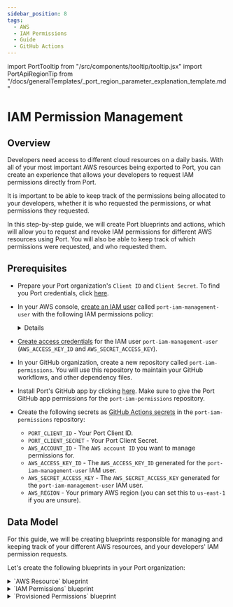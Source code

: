 ```yaml
---
sidebar_position: 8
tags:
  - AWS
  - IAM Permissions
  - Guide
  - GitHub Actions
---
```


import PortTooltip from "/src/components/tooltip/tooltip.jsx"
import PortApiRegionTip from "/docs/generalTemplates/_port_region_parameter_explanation_template.md"

# IAM Permission Management

## Overview

Developers need access to different cloud resources on a daily basis. With all of your most important AWS resources being exported to Port, you can create an experience that allows your developers to request IAM permissions directly from Port.

It is important to be able to keep track of the permissions being allocated to your developers, whether it is who requested the permissions, or what permissions they requested.

In this step-by-step guide, we will create Port blueprints and actions, which will allow you to request and revoke IAM permissions for different AWS resources using Port. You will also be able to keep track of which permissions were requested, and who requested them.

## Prerequisites
- Prepare your Port organization's `Client ID` and `Client Secret`. To find you Port credentials, click [here](/docs/build-your-software-catalog/custom-integration/api/api.md#find-your-port-credentials).
- In your AWS console, [create an IAM user](https://docs.aws.amazon.com/IAM/latest/UserGuide/id_users_create.html) called `port-iam-management-user` with the following IAM permissions policy:
    <details>

        <summary>IAM policy json </summary>

        ```json showLineNumbers
        {
            "Version": "2012-10-17",
            "Statement": [
                {
                    "Effect": "Allow",
                    "Action": [
                        "iam:CreateRole",
                        "iam:UpdateRole",
                        "iam:DeleteRole",
                        "iam:CreatePolicy",
                        "iam:DeletePolicy",
                        "iam:AttachRolePolicy",
                        "iam:DetachRolePolicy"
                    ],
                    "Resource": "*"
                }
            ]
        }
        ```
    </details>
- [Create access credentials](https://docs.aws.amazon.com/IAM/latest/UserGuide/id_credentials_access-keys.html) for the IAM user `port-iam-management-user` (`AWS_ACCESS_KEY_ID` and `AWS_SECRET_ACCESS_KEY`).

- In your GitHub organization, create a new repository called `port-iam-permissions`. You will use this repository to maintain your GitHub workflows, and other dependency files.

- Install Port's GitHub app by clicking [here](https://github.com/apps/getport-io/installations/new). Make sure to give the Port GitHub app permissions for the `port-iam-permissions` repository.

- Create the following secrets as [GitHub Actions secrets](https://docs.github.com/en/actions/security-guides/using-secrets-in-github-actions) in the `port-iam-permissions` repository:
    - `PORT_CLIENT_ID` - Your Port Client ID.
    - `PORT_CLIENT_SECRET` - Your Port Client Secret.
    - `AWS_ACCOUNT_ID` - The `AWS account ID` you want to manage permissions for.
    - `AWS_ACCESS_KEY_ID` - The `AWS_ACCESS_KEY_ID` generated for the `port-iam-management-user` IAM user.
    - `AWS_SECRET_ACCESS_KEY` - The `AWS_SECRET_ACCESS_KEY` generated for the `port-iam-management-user` IAM user.
    - `AWS_REGION` - Your primary AWS region (you can set this to `us-east-1` if you are unsure).

## Data Model
For this guide, we will be creating <PortTooltip id="blueprint">blueprints</PortTooltip> responsible for managing and keeping track of your different AWS resources, and your developers' IAM permission requests.

Let's create the following blueprints in your Port organization:

<details>
    <summary>`AWS Resource` blueprint</summary>

    The entities of this blueprint will represent different AWS resources we want to manage IAM permissions for (S3 buckets, EC2 instances, etc.).
    
    ```json showLineNumbers
    {
        "identifier": "aws_resource",
        "title": "AWS Resource",
        "icon": "AWS",
        "schema": {
            "properties": {
                "tags": {
                    "items": {
                        "type": "object"
                    },
                    "title": "Tags",
                    "type": "array",
                    "icon": "DefaultProperty"
                },
                "resource_type": {
                    "icon": "DefaultProperty",
                    "title": "Resource Type",
                    "type": "string",
                    "enum": [
                        "S3",
                        "EC2"
                    ],
                    "enumColors": {
                        "S3": "blue",
                        "EC2": "green"
                    }
                }
            },
            "required": ["resource_type"]
        },
        "mirrorProperties": {},
        "calculationProperties": {},
        "aggregationProperties": {},
        "relations": {}
    }
    ```
</details>

<details>
    <summary>`IAM Permissions` blueprint</summary>

    The entities of this blueprint will represent different AWS IAM permissions that can be associated to an IAM Policy (`s3:DeleteBucket`, `s3:PutObject`, `ec2:StopInstances`, `ec2:TerminateInstances`, etc.).

    ```json showLineNumbers
    {
        "identifier": "iam_permissions",
        "title": "IAM Permissions",
        "icon": "Lock",
        "schema": {
            "properties": {
                "resource_type": {
                    "icon": "AWS",
                    "title": "Resource Type",
                    "type": "string",
                    "enum": [
                        "S3",
                        "EC2"
                    ],
                    "enumColors": {
                        "S3": "blue",
                        "EC2": "green"
                    }
                }
            },
            "required": ["resource_type"]
        },
        "mirrorProperties": {},
        "calculationProperties": {},
        "aggregationProperties": {},
        "relations": {}
    }
    ```
</details>


<details>
    <summary>`Provisioned Permissions` blueprint</summary>

    The entities of this blueprint will represent the permissions which were created and managed using Port.

    ```json showLineNumbers
    {
        "identifier": "provisioned_permissions",
        "description": "This blueprint represents a set of provisioned permissions for some AWS resource",
        "title": "Provisioned Permissions",
        "icon": "Lock",
        "schema": {
            "properties": {
                "requester": {
                    "title": "Requester",
                    "type": "string",
                    "format": "user",
                    "icon": "DefaultProperty"
                },
                "iam_policy": {
                    "title": "IAM Policy",
                    "type": "object",
                    "icon": "Lock",
                    "description": "The IAM policy given for this temporary permission"
                },
                "sign_in_url": {
                    "icon": "DefaultProperty",
                    "title": "Sign-in URL",
                    "type": "string",
                    "description": "The sign-in URL for this temporary permission",
                    "format": "url"
                },
                "policy_arn": {
                    "title": "Policy ARN",
                    "type": "string",
                    "icon": "DefaultProperty"
                },
                "role_arn": {
                    "title": "Role ARN",
                    "type": "string",
                    "icon": "DefaultProperty"
                },
                "expiry_time": {
                  "title": "Expiry Time",
                  "icon": "DefaultProperty",
                  "description": "When the provisioned permission will expire",
                  "type": "string",
                  "format": "timer"
                }
            },
            "required": []
        },
        "mirrorProperties": {},
        "calculationProperties": {},
        "aggregationProperties": {},
        "relations": {
            "permissions": {
                "title": "Permissions",
                "target": "iam_permissions",
                "required": false,
                "many": true
            },
            "aws_resource": {
                "title": "AWS Resource",
                "target": "aws_resource",
                "required": false,
                "many": false
            }
        }
    }
    ```
    </details>

:::tip AWS resource types
For this guide's simplicity, the blueprints above have pre-defined options for resource types, which are `EC2` and `S3`. 

The blueprints can be modified to support for any type of AWS resource by adding extra options to the `resource_type` properties, both in the `AWS Resource` and the `IAM Permissions` blueprints.
:::

<p align="center">
<img src='/img/build-your-software-catalog/sync-data-to-catalog/cloud-providers/aws/iam-permissions-data-model.png' width='75%' border='1px' />
</p>

## Actions
We want to be able to provision and revoke permissions for AWS resources from Port. To do so, we will need to create some <PortTooltip id="action">actions</PortTooltip> in our Port organization, and set up some action backends.

### Actions backend - GitHub Workflows
As mentioned in the [prerequisites](#prerequisites), in this guide we will be using [GitHub actions](https://docs.github.com/en/actions) as a backend for our Port actions. To do this, we will create 2 GitHub workflow files, and 2 JSON files which will be used as templates for developer IAM permissions. 

The files mentioned above should be created in the `port-iam-permissions` repository you set up in the prerequisites section.

In the workflow files, we will be using the [AWS CLI](https://aws.amazon.com/cli/) to interact with AWS, in order to create and delete the relevant resources when managing the IAM permissions using Port.

Create the following files your `port-iam-permissions` repository, in the correct path as it appears in the filename:

<details>
    <summary>`Create permissions for AWS resource` GitHub workflow</summary>

This workflow is responsible for creating new IAM permissions for an AWS resource.

```yaml showLineNumbers title=".github/workflows/create-iam-permissions.yaml"
name: Create permissions for AWS resource
on:
  workflow_dispatch:
    inputs:
      properties:
        type: string
        required: true
        description: The form inputs
      port_context:
        type: string
        required: true
        description: The Port context for triggering this action                  

jobs:
  create-iam-permissions:
    name: Create IAM permissions
    runs-on: ubuntu-latest
    env:
      POLICY_NAME: Permission-${{github.run_id}}
    steps:
      - uses: actions/checkout@v4
        with:
          persist-credentials: true
      - name: Configure AWS Credentials
        uses: aws-actions/configure-aws-credentials@v4
        with:
          aws-access-key-id: ${{ secrets.AWS_ACCESS_KEY_ID }}
          aws-secret-access-key: ${{ secrets.AWS_SECRET_ACCESS_KEY }}
          aws-region: ${{ secrets.AWS_REGION }}
      - name: Create JSON for permissions
        id: create-jsons
        run: |
          permissions=$(echo '${{ inputs.properties }}' | jq -c -r '[.permissions[].identifier]')
          echo "PERMISSIONS_ARRAY=${permissions}" >> $GITHUB_OUTPUT
          jq -r --argjson permissions "${permissions}" --arg resource "${{fromJson(inputs.port_context).entity.identifier}}/*" '.Statement[0].Action=$permissions | .Statement[0].Resource=$resource' .github/templates/iamPolicyDocument.json > temp_policy_document.json
          jq -r --arg aws_acc_id "${{ secrets.AWS_ACCOUNT_ID }}" '.Statement[0].Principal.AWS="arn:aws:iam::"+$aws_acc_id+":root"' .github/templates/iamTrustPolicy.json > temp_trust_policy.json
      - name: Apply policies and attachments
        id: apply-policies
        run: |
          # Create the policy
          policy_arn=$(aws iam create-policy --policy-name $POLICY_NAME --policy-document file://temp_policy_document.json --no-cli-pager | jq '.Policy.Arn')
          echo ${policy_arn}
          echo "POLICY_ARN=${policy_arn}" >> $GITHUB_OUTPUT
          # Create the role with assume-role policy
          echo "ROLE_ARN=$(aws iam create-role --role-name $POLICY_NAME --assume-role-policy-document file://temp_trust_policy.json --no-cli-pager | jq '.Role.Arn')" >> $GITHUB_OUTPUT
          # Attach policy to the role
          aws iam attach-role-policy --role-name $POLICY_NAME --policy-arn arn:aws:iam::${{ secrets.AWS_ACCOUNT_ID }}:policy/$POLICY_NAME
      - name: Create varialbes
        id: create-variables
        run: |
          echo "POLICY=$(cat temp_policy_document.json | jq -c '.')" >> $GITHUB_OUTPUT
          echo "SIGN_IN_URL=https://signin.aws.amazon.com/switchrole?account=${{ secrets.AWS_ACCOUNT_ID }}&roleName=${{ env.POLICY_NAME }}&displayName=${{ env.POLICY_NAME }}" >> $GITHUB_OUTPUT
      - name: "Report permission to Port 🚢"
        uses: port-labs/port-github-action@v1
        with:
            clientId: ${{ secrets.PORT_CLIENT_ID }}
            clientSecret: ${{ secrets.PORT_CLIENT_SECRET }}
            baseUrl: https://api.getport.io
            identifier: ${{ env.POLICY_NAME }}
            title: ${{ env.POLICY_NAME }}
            blueprint: provisioned_permissions
            properties: |
              {
                "iam_policy": ${{ steps.create-variables.outputs.POLICY }},
                "requester": "${{ fromJson(inputs.port_context).trigger.by.user.email }}",
                "sign_in_url": "${{ steps.create-variables.outputs.SIGN_IN_URL }}",
                "role_arn": ${{ steps.apply-policies.outputs.ROLE_ARN }},
                "policy_arn": ${{ steps.apply-policies.outputs.POLICY_ARN }}
              }
            relations: |
              {
                "aws_resource": "${{ fromJson(inputs.port_context).entity.identifier }}",
                "permissions": ${{ steps.create-jsons.outputs.PERMISSIONS_ARRAY }}
              }
      - uses: port-labs/port-github-action@v1
        with:
          clientId: ${{ secrets.PORT_CLIENT_ID }}
          clientSecret: ${{ secrets.PORT_CLIENT_SECRET }}
          baseUrl: https://api.getport.io
          operation: PATCH_RUN
          status: "SUCCESS"
          runId: ${{ fromJson(inputs.port_context).runId}}
          logMessage: |
            Created permission for the AWS resource "${{ fromJson(inputs.port_context).entity.identifier }}"🚀
            Requester for this permission is: ${{ fromJson(inputs.port_context).trigger.by.user.email }}
            The sign-in URL: ${{ steps.create-variables.outputs.SIGN_IN_URL }}
```
</details>

<details>
    <summary>`Revoke permissions for AWS resource` GitHub workflow</summary>

    This workflow is responsible for revoking IAM permissions for an AWS resource.

```yaml showLineNumbers title=".github/workflows/delete-iam-permissions.yaml"
name: Delete IAM permissions for AWS resource
on:
  workflow_dispatch:
    inputs:
      properties:
        type: string
        required: true
        description: The Port Payload for triggering this action
      port_context:
        type: string
        required: true
        description: The Port context for triggering this action                

jobs:
  delete-permissions:
    name: Delete IAM permissions
    runs-on: ubuntu-latest
    env:
      POLICY_ARN: ${{ fromJson(inputs.port_context).entity.properties.policy_arn }}
    steps:
      - uses: actions/checkout@v4
        with:
          persist-credentials: true
      - name: Configure AWS Credentials
        uses: aws-actions/configure-aws-credentials@v4
        with:
          aws-access-key-id: ${{ secrets.AWS_ACCESS_KEY_ID }}
          aws-secret-access-key: ${{ secrets.AWS_SECRET_ACCESS_KEY }}
          aws-region: ${{ secrets.AWS_REGION }}
      - name: Delete policies
        id: delete-policies
        run: |
          # Detach the policy from the role
          aws iam detach-role-policy --role-name ${{ fromJson(inputs.port_context).entity.identifier }} --policy-arn ${{ env.POLICY_ARN }}
          # Delete the policy
          aws iam delete-policy --policy-arn "${{ env.POLICY_ARN }}" --no-cli-pager
          # Delete the role
          aws iam delete-role --role-name ${{ fromJson(inputs.port_context).entity.identifier }} --no-cli-pager
      - name: "Delete permission from Port 🚢"
        uses: port-labs/port-github-action@v1
        with:
          clientId: ${{ secrets.PORT_CLIENT_ID }}
          clientSecret: ${{ secrets.PORT_CLIENT_SECRET }}
          baseUrl: https://api.getport.io
          identifier: ${{ fromJson(inputs.port_context).entity.identifier }}
          operation: DELETE
          blueprint: provisioned_permissions
      - uses: port-labs/port-github-action@v1
        with:
          clientId: ${{ secrets.PORT_CLIENT_ID }}
          clientSecret: ${{ secrets.PORT_CLIENT_SECRET }}
          baseUrl: https://api.getport.io
          operation: PATCH_RUN
          runId: ${{ fromJson(inputs.port_context).runId}}
          logMessage: |
            Permission "${{ fromJson(inputs.port_context).entity.identifier }}" has been deleted.
            To get more information regarding this deletion, contact "${{ fromJson(inputs.port_context).trigger.by.user.email }}".
```

</details> 

<PortApiRegionTip/>

<details>
    <summary>`IAM policy JSON` template file</summary>

    This file will act as a template for the generated IAM policies.

    ```json showLineNumbers title=".github/templates/iamPolicyDocument.json"
   {
        "Version": "2012-10-17",
        "Statement": [
            {
                "Effect": "Allow",
                "Action": [],
                "Resource": ""
            }
        ]
    }
    ```

</details> 
<details>
    <summary>`IAM trust policy JSON` template file</summary>

    This file will act as a template for the generated IAM trust policies.
    
    ***Replace the `<YOUR_AWS_ACCOUNT_ID>` with the AWS account ID you want to allocate permissions for.***

    ```json showLineNumbers title=".github/templates/iamTrustPolicy.json"
    {
        "Version": "2012-10-17",
        "Statement": [
            {
                "Effect": "Allow",
                "Principal": {"AWS": "arn:aws:iam::<YOUR_AWS_ACCOUNT_ID>:root"}, 
                "Action": "sts:AssumeRole"
            }
        ]
    }

    ```

</details> 



### Creating the Port actions
After creating our backend in GitHub, we need to create the Port actions to trigger the workflows we created.
We will create the Port actions using the Port UI.

:::tip Creating actions with JSON
Don't know how to create actions via the Port UI?
Click [here](/actions-and-automations/create-self-service-experiences/setup-ui-for-action)!
:::

Let's create the Port actions to trigger the workflows we just created:
<details>
    <summary>`Request permissions` Port action</summary>

    This is a `DAY-2` action on the `AWS Resource` blueprint, for requesting and provisioning new IAM permissions.

    ***Replace the `<YOUR_GITHUB_ORG>` placeholder with your GitHub organization.***

```json showLineNumbers
{
  "identifier": "request_permissions",
  "title": "Request permissions",
  "icon": "DefaultProperty",
  "description": "Request permissions for an AWS resource",
  "trigger": {
    "type": "self-service",
    "operation": "DAY-2",
    "userInputs": {
      "properties": {
        "permissions": {
          "title": "Permissions",
          "type": "array",
          "items": {
            "type": "string",
            "format": "entity",
            "blueprint": "iam_permissions",
            "dataset": {
              "combinator": "and",
              "rules": [
                {
                  "property": "resource_type",
                  "operator": "=",
                  "value": {
                    "jqQuery": ".entity.properties.resource_type"
                  }
                }
              ]
            }
          }
        }
      },
      "required": [
        "permissions"
      ],
      "order": []
    },
    "blueprintIdentifier": "aws_resource"
  },
  "invocationMethod": {
    "type": "GITHUB",
    "org": "<YOUR_GITHUB_ORG>",
    "repo": "port-iam-permissions",
    "workflow": "create-iam-permissions.yaml",
    "workflowInputs": {
      "properties": "{{ .inputs }}",
      "port_context": {
        "blueprint": "{{.action.blueprint}}",
        "entity": "{{.entity}}",
        "runId": "{{.run.id}}",
        "trigger": "{{ .trigger }}"
      }
    },
    "reportWorkflowStatus": true
  },
  "requiredApproval": false
}
```
</details>

<details>
    <summary>`Revoke permissions` Port action</summary>

    This is a `DELETE` action on the `Provisioned Permissions` blueprint, for revoking IAM permissions.

    ***Replace the `<YOUR_GITHUB_ORG>` placeholder with your GitHub organization.***

```json showLineNumbers
{
  "identifier": "revoke_permissions",
  "title": "Revoke permissions",
  "icon": "Alert",
  "trigger": {
    "type": "self-service",
    "operation": "DELETE",
    "userInputs": {
      "properties": {},
      "required": [],
      "order": []
    },
    "blueprintIdentifier": "provisioned_permissions"
  },
  "invocationMethod": {
    "type": "GITHUB",
    "org": "<YOUR_GITHUB_ORG>",
    "repo": "port-iam-permissions",
    "workflow": "delete-iam-permissions.yaml",
    "workflowInputs": {
      "properties": "{{ .inputs }}",
      "port_context": {
        "blueprint": "{{ .action.blueprint }}",
        "entity": "{{.entity }}",
        "runId": "{{ .run.id }}",
        "trigger": "{{ .trigger }}"
      }
    },
    "reportWorkflowStatus": true
  },
  "requiredApproval": false
}
```
</details>

## Manage permissions using Port
Before we get to provisioning and revoking permissions, we have 2 things to complete:
1. Define which AWS resources we want provision permissions for.
2. Define which permissions we want to allow our developers to request and provision.

### Defining AWS resources
Managing the AWS resources we want to provision permissions for will be done using Port entities. Navigate to the [AWS Resources](https://app.getport.io/aws_resources) catalog page to create some example entities.

:::info Simple permissions to get started
For this guide's simplicity, we will be creating AWS resource entities manually. This can also be done using Port's [AWS Exporter](/docs/build-your-software-catalog/sync-data-to-catalog/cloud-providers/aws/aws.md). Go to the [Next Steps](#next-steps) section to read more.
:::

In the `AWS Resources` catalog page, click the `Manually add AWS Resource` to create an entity (or click the `+ AWS Resource` button).
The identifier of the entity is the `AWS ARN` of the AWS resource, make sure to toggle off the `Autogenerate` for the identifier.
Let's create 2 `AWS Resource` entities:

1. We will create one entity of type `S3`:
    * Title: `My awesome S3 bucket`
    * Identifier: `arn:aws:s3:::my-s3-bucket`
    * Resource Type: `S3`

2. We will create another entity of resource type `EC2`:
    * Title: `My awesome EC2 machine`
    * Identifier: `arn:aws:ec2:us-east-1:12345678:instance/i-abc123456789`
    * Resource Type: `EC2`
 
:::tip Adding more IAM permissions
Feel free to add more AWS resources of your own. Make sure that the identifier of the entity matches the AWS ARN of the resource you want to add.
:::

<p align="center">
<img src='/img/build-your-software-catalog/sync-data-to-catalog/cloud-providers/aws/iam-permissions-create-aws-resource-entity.png' width='50%' border='1px' />
</p>

### Defining allowed IAM permissions
Managing the IAM permissions we want to allow our developer to provision will be done using Port entities. Navigate to the [IAM Permissions](https://app.getport.io/iam_permissions) catalog page to create some example entities.

In the `IAM Permissions` catalog page, click the `Manually add IAM Permission` to create an entity (or click the `+ IAM Permissions` button).
The identifier of the entity is the IAM Permission you want to allow to run (for example `s3:PutObject`), make sure to toggle off the `Autogenerate` for the identifier.
Let's create 2 `IAM Permissions` entities:

1. We will create one entity with the resource type `S3`:
    * Title: `Put S3 objects`
    * Identifier: `s3:PutObject`
    * Resource Type: `S3`

2. We will create another entity with the resource type `EC2`:
    * Title: `Stop EC2 Instance`
    * Identifier: `ec2:StopInstances`
    * Resource Type: `EC2`

:::tip Add more IAM permissions
Feel free to add more IAM permissions of your own. Make sure that the identifier of the entity matches the IAM permission you want to add.
:::
 
<p align="center">
<img src='/img/build-your-software-catalog/sync-data-to-catalog/cloud-providers/aws/iam-permissions-create-iam-permissions-entity.png' width='50%' border='1px' />
</p>

We are all set!

### Managing permissions
Now that we finished setting up our Port environment, and our action backends, we are ready to manage IAM permissions for our AWS resources!

#### Provision permissions
Let's start by creating new temporary permissions for our S3 bucket `my-s3-bucket`, using Port. Navigate to the bucket's [entity page](https://app.getport.io/aws_resourceEntity?identifier=arn%3Aaws%3As3%3A%3A%3Amy-s3-bucket).

Click on the `...` at the top right of the entity screen -> click `Request permissions` -> choose the `s3:PutObject` permission -> click `Execute`.

This will trigger a new action run which will appear in the right action runs bar. Click on the action run to navigate to the run page.

When the Port action run will end, you will get action logs which will show you info regarding:
- Which AWS resource were the IAM permissions provisioned for.
- Who requested the IAM permissions.
- The sign-in URL for the provisioned role.

The action will also create a new `Provisioned Permissions` entity which you can see in the [Provisioned Permissions](https://app.getport.io/provisioned_permissions) catalog page.

Copy the sign-in URL and paste it to your browser's URL bar. Click the `Switch Role` button. 

You are now signed in to your new role, which has permissions as defined in the Port action! 🥳

<p align="center">
<img src='/img/build-your-software-catalog/sync-data-to-catalog/cloud-providers/aws/iam-permissions-provision-permissions-action.png' width='75%' border='1px' />
</p>
#### Revoke permissions
Now, we want to revoke the permissions we provisioned for our S3 bucket `my-s3-bucket`. Let's navigate to our new `Provisioned Permission` entity.

Navigate to the [Provisioned Permissions](https://app.getport.io/provisioned_permissions) catalog page -> Click on the new `Permission-XXXXXXXX` entity.

:::tip About provisioned permissions
In the `Provisioned Permissions` entity page, you can learn important infromation regarding the provisioned permissions. For example, you can see the generated IAM policy and the permissions requester.

In the `Related entities` section, you can see which permissions were provisioned, and to which resource.

Check out the [Provisioned Permissions](https://app.getport.io/provisioned_permissions) catalog page to view all active permissions. There, you can see important information like the permissions' requesters, the IAM policies, sign-in URLs and more.
<details>
    <summary>Provisioned Permissions page</summary>
<p align="center">
<img src='/img/build-your-software-catalog/sync-data-to-catalog/cloud-providers/aws/iam-permissions-provisioned-permissions-page.png' width='75%' border='1px' />
</p>
</details>
:::

Click on the `...` at the top right of the entity screen -> click `Revoke permissions` -> click `Delete`.

This will trigger a new action run which will appear in the right action runs bar. Click on the action run to navigate to the run page.

When the Port action run will end, you will get action logs which will show you info regarding:
- Which IAM Permission was deleted.
- Who is responsible for deleting the IAM permission.

The action will also delete the `Provisioned Permissions` entity which was created when the permissions were provisioned.

We can retry the previous sign-in URL, and see that it no longer works ❌

<p align="center">
<img src='/img/build-your-software-catalog/sync-data-to-catalog/cloud-providers/aws/iam-permissions-revoke-permissions-action.png' width='75%' border='1px' />
</p>

#### Remove permissions with automations

With the [automations](https://docs.getport.io/actions-and-automations/define-automations) feature, you can automatically trigger actions using events from the catalog. 

For example, you can have your HR system automatically trigger an event to revoke permissions via Port when an employee leaves the company. For this guide, we will use the timer expired event to trigger the revoke permissions action and create a temporary permissions experience, ensuring permissions aren't left active beyond the expiry time specified by your security or compliance teams.

Note that `Provisioned Permissions` blueprint we deployed earlier has a timer property that can be used to set when a particular permission will expire. 

```json showLineNumbers
"expiry_time": {
  "title": "Expiry Time",
  "icon": "DefaultProperty",
  "description": "When the provisioned permission will expire",
  "type": "string",
  "format": "timer"
  }
```

The automation you'll build will search for search for any events related to the `Provisioned Permissions` entities in your catalog, check if the event is caused by the `expiry_time` timer property expiring and then launch the `Delete IAM Permissions` Github workflow we created earlier in this guide. 

:::tip Don't know how to build automations?
Check out our [guide](https://docs.getport.io/actions-and-automations/define-automations/) on how to build automations!

Now you'll go ahead and deploy the automation defined below, remembering to fill in your Github Organization ID in the <YOUR_GITHUB_ORG> field. The automation checks the 

<details>
    <summary>Revoke Expired Permissions Automation</summary>
```json showLineNumbers
{
  "identifier": "automation",
  "title": "Automation",
  "trigger": {
    "type": "automation",
    "event": {
      "type": "TIMER_PROPERTY_EXPIRED",
      "blueprintIdentifier": "provisioned_permissions",
      "propertyIdentifier": "expiry_time"
    }
  },
  "invocationMethod": {
    "type": "GITHUB",
    "org": "<YOUR_GITHUB_ORG>",
    "repo": "port-iam-permissions",
    "workflow": "delete-iam-permissions.yaml",
    "workflowInputs": {
      "properties": "{{ .inputs }}",
      "port_context": {
        "blueprint": "{{ .action.blueprint }}",
        "entity": "{{.entity }}",
        "runId": "{{ .run.id }}",
        "trigger": "{{ .trigger }}"
      }
    },
    "reportWorkflowStatus": true
  },
  "publish": true
}
```
</details>


For the purposes of this guide, we will manually set the expiry time via the Port UI. In a real life scenario, this would likely be set programmatically based on your organization's time-to-live policy for permissions. 

To do this, we'll execute the `Request Permissions` self-service action on the S3 bucket entity we created earlier and select the `s3:PutObject` in the `Permissions` drop down. Next we'll navigate to the `Provisioned Permissions` tab of the catalog and set an expiry time 10 minutes into the future for the entity we just created. 

<p align="center">
<img src='/img/build-your-software-catalog/sync-data-to-catalog/cloud-providers/aws/iam-permissions-provisioned-permissions-entity-add-expiry-time.png' width='40%' border='1px' />
</p>



## Summary 
That's it! You are all set up to manage IAM permissions for your different AWS resources using Port!🚀

Feel free to further experiment with the use-case by adding more `IAM Permissions` and `AWS Resources` entities. You can also add more resource types by modifying the `resource_type` property in the `IAM Permissions` and `AWS Resources` blueprints.

See the [Next Steps](#next-steps) section to understand how to take this guide one step further with your Port environment.

## Next Steps
- **Install Port's [AWS exporter](/docs/build-your-software-catalog/sync-data-to-catalog/cloud-providers/aws/aws.md)** - You can use Port's AWS exporter to automatically populates your software catalog from your AWS environement. You can use the AWS exporter to populate your `AWS Resources` blueprints with different AWS resources.
- **Enforce [manual approval](/docs/actions-and-automations/create-self-service-experiences/set-self-service-actions-rbac/set-self-service-actions-rbac.md#configure-manual-approval-for-actions) for your Port actions** - To have control over who is provisioning and revoking permissions, you can set up manual approval for your actions. This will enable you to provide a request-approve flow for provisioning and revoking permissions using Port.